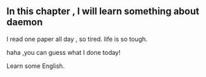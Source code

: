 ## In this chapter ,  I will learn something about daemon
I read one paper all day , so tired.
life is so tough.

haha ,you can guess what I done today!

Learn some English.
